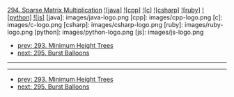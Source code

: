 [294. Sparse Matrix Multiplication](https://leetcode.com/problems/sparse-matrix-multiplication/)
[![java]](https://github.com/leetcode-study-group/leetcode-java-solutions/blob/master/294-sparse-matrix-multiplication.md)
[![cpp]](https://github.com/leetcode-study-group/leetcode-cpp-solutions/blob/master/294-sparse-matrix-multiplication.md)
[![c]](https://github.com/leetcode-study-group/leetcode-c-solutions/blob/master/294-sparse-matrix-multiplication.md)
[![csharp]](https://github.com/leetcode-study-group/leetcode-csharp-solutions/blob/master/294-sparse-matrix-multiplication.md)
[![ruby]](https://github.com/leetcode-study-group/leetcode-ruby-solutions/blob/master/294-sparse-matrix-multiplication.md)
[![python]](https://github.com/leetcode-study-group/leetcode-python-solutions/blob/master/294-sparse-matrix-multiplication.md)
[![js]](https://github.com/leetcode-study-group/leetcode-js-solutions/blob/master/294-sparse-matrix-multiplication.md)
[java]: images/java-logo.png
[cpp]: images/cpp-logo.png
[c]: images/c-logo.png
[csharp]: images/csharp-logo.png
[ruby]: images/ruby-logo.png
[python]: images/python-logo.png
[js]: images/js-logo.png

- [prev: 293. Minimum Height Trees](293-minimum-height-trees.md)
- [next: 295. Burst Balloons](295-burst-balloons.md)

---


---

- [prev: 293. Minimum Height Trees](293-minimum-height-trees.md)
- [next: 295. Burst Balloons](295-burst-balloons.md)
